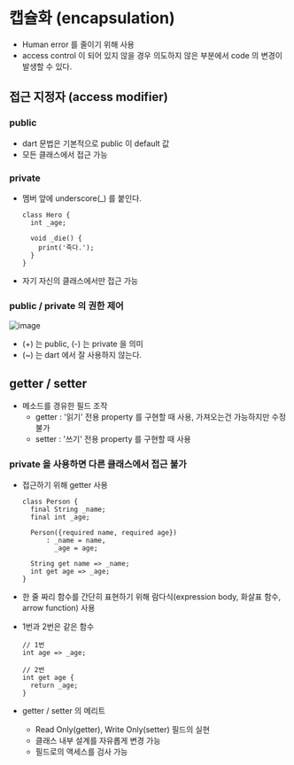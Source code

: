 # 캡슐화 (encapsulation)
- Human error 를 줄이기 위해 사용
- access control 이 되어 있지 않을 경우 의도하지 않은 부분에서 code 의 변경이 발생할 수 있다.

## 접근 지정자 (access modifier)
### public
- dart 문법은 기본적으로 public 이 default 값
- 모든 클래스에서 접근 가능
  
### private
- 멤버 앞에 underscore(_) 를 붙인다.

  ```
  class Hero {
    int _age;
    
    void _die() {
      print('죽다.');
    }
  }
  ```

- 자기 자신의 클래스에서만 접근 가능

### public / private 의 권한 제어
![image](https://github.com/philiplee25/TIL/assets/76925432/2a8d637d-fba3-4aae-8980-6b322f93d630)

- (+) 는 public, (-) 는 private 을 의미
- (~) 는 dart 에서 잘 사용하지 않는다.

## getter / setter
- 메소드를 경유한 필드 조작
  - getter : '읽기' 전용 property 를 구현할 때 사용, 가져오는건 가능하지만 수정불가
  - setter : '쓰기' 전용 property 를 구현할 때 사용

### private 을 사용하면 다른 클래스에서 접근 불가
- 접근하기 위해 getter 사용

  ```
  class Person {
    final String _name;
    final int _age;
  
    Person({required name, required age})
        : _name = name,
          _age = age;
  
    String get name => _name;
    int get age => _age;
  }
  ```

- 한 줄 짜리 함수를 간단히 표현하기 위해 람다식(expression body, 화살표 함수, arrow function) 사용
- 1번과 2번은 같은 함수

  ```
  // 1번
  int age => _age;
  
  // 2번
  int get age {
    return _age;
  }
  ```

- getter / setter 의 메리트
  - Read Only(getter), Write Only(setter) 필드의 실현
  - 클래스 내부 설계를 자유롭게 변경 가능
  - 필드로의 액세스를 검사 가능
